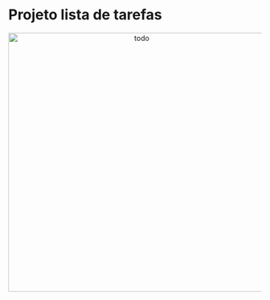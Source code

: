 # Projeto lista de tarefas
<div align="center">
<img width="515" alt="todo" src="https://user-images.githubusercontent.com/44865006/178020596-97711091-c113-4167-a6fb-d1ce5fee4545.png">
</div>
